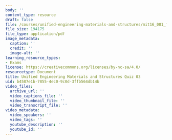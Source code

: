 ```yaml
---
body: ''
content_type: resource
draft: false
file: /courses/unified-engineering-materials-and-structures/mit16_001_f21_q03.pdf
file_size: 194175
file_type: application/pdf
image_metadata:
  caption: ''
  credit: ''
  image-alt: ''
learning_resource_types:
- Exams
license: https://creativecommons.org/licenses/by-nc-sa/4.0/
resourcetype: Document
title: Unified Engineering Materials and Structures Quiz 03
uid: b4587e1b-7855-4ec0-9c0d-3ffb564db14b
video_files:
  archive_url: ''
  video_captions_file: ''
  video_thumbnail_file: ''
  video_transcript_file: ''
video_metadata:
  video_speakers: ''
  video_tags: ''
  youtube_description: ''
  youtube_id: ''
---
```


